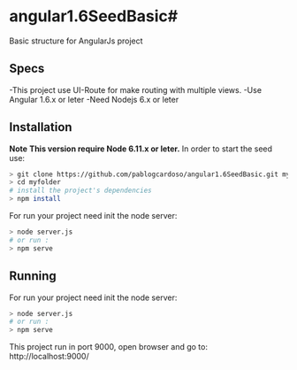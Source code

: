 # angular1.6SeedBasic#
Basic structure for AngularJs project 
## Specs
-This project use UI-Route for make routing with multiple views.
-Use Angular 1.6.x or leter
-Need Nodejs 6.x or leter

## Installation
**Note**
**This version require Node 6.11.x or leter.**
In order to start the seed use: 
```bash
> git clone https://github.com/pablogcardoso/angular1.6SeedBasic.git myfolder
> cd myfolder
# install the project's dependencies
> npm install

```
For run your project need init the node server:
```bash
> node server.js
# or run :
> npm serve
```
## Running
For run your project need init the node server:
```bash
> node server.js
# or run :
> npm serve
```
This project run in port 9000, open browser and go to: http://localhost:9000/

